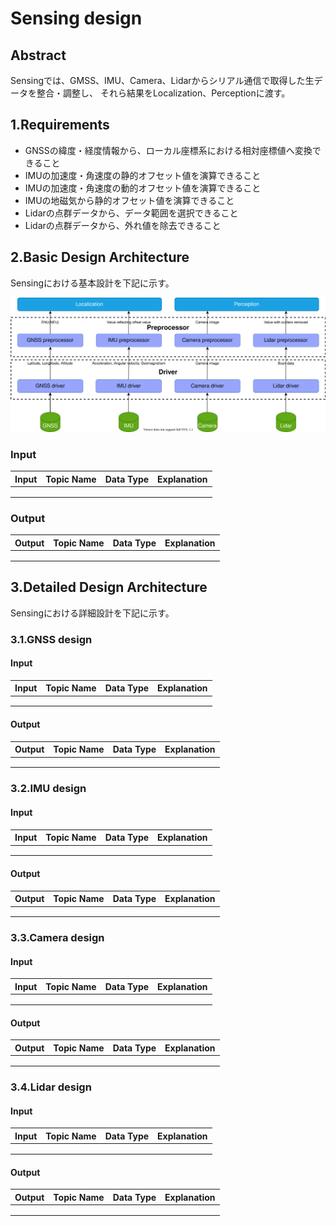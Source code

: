 # Sensing design

## Abstract
Sensingでは、GMSS、IMU、Camera、Lidarからシリアル通信で取得した生データを整合・調整し、
それら結果をLocalization、Perceptionに渡す。

## 1.Requirements

- GNSSの緯度・経度情報から、ローカル座標系における相対座標値へ変換できること
- IMUの加速度・角速度の静的オフセット値を演算できること
- IMUの加速度・角速度の動的オフセット値を演算できること
- IMUの地磁気から静的オフセット値を演算できること
- Lidarの点群データから、データ範囲を選択できること
- Lidarの点群データから、外れ値を除去できること

## 2.Basic Design Architecture
Sensingにおける基本設計を下記に示す。

![SensingBasicDesign](image/sensing_basic_design.drawio.svg)

### Input
| Input | Topic Name | Data Type | Explanation |
| --- | --- | --- | --- | 
|  |  |  |  |
|  |  |  |  |
|  |  |  |  |

### Output
| Output | Topic Name | Data Type | Explanation |
| --- | --- | --- | --- | 
|  |  |  |  |
|  |  |  |  |
|  |  |  |  |

## 3.Detailed Design Architecture
Sensingにおける詳細設計を下記に示す。

### 3.1.GNSS design

#### Input
| Input | Topic Name | Data Type | Explanation |
| --- | --- | --- | --- | 
|  |  |  |  |
|  |  |  |  |
|  |  |  |  |

#### Output
| Output | Topic Name | Data Type | Explanation |
| --- | --- | --- | --- | 
|  |  |  |  |
|  |  |  |  |
|  |  |  |  |

### 3.2.IMU design

#### Input
| Input | Topic Name | Data Type | Explanation |
| --- | --- | --- | --- | 
|  |  |  |  |
|  |  |  |  |
|  |  |  |  |

#### Output
| Output | Topic Name | Data Type | Explanation |
| --- | --- | --- | --- | 
|  |  |  |  |
|  |  |  |  |
|  |  |  |  |

### 3.3.Camera design

#### Input
| Input | Topic Name | Data Type | Explanation |
| --- | --- | --- | --- | 
|  |  |  |  |
|  |  |  |  |
|  |  |  |  |

#### Output
| Output | Topic Name | Data Type | Explanation |
| --- | --- | --- | --- | 
|  |  |  |  |
|  |  |  |  |
|  |  |  |  |

### 3.4.Lidar design

#### Input
| Input | Topic Name | Data Type | Explanation |
| --- | --- | --- | --- | 
|  |  |  |  |
|  |  |  |  |
|  |  |  |  |

#### Output
| Output | Topic Name | Data Type | Explanation |
| --- | --- | --- | --- | 
|  |  |  |  |
|  |  |  |  |
|  |  |  |  |